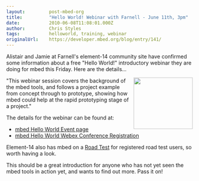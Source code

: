 ```yaml
---
layout:         post-mbed-org
title:          "Hello World! Webinar with Farnell - June 11th, 3pm"
date:           2010-06-08T11:08:01.000Z
author:         Chris Styles
tags:           helloworld, training, webinar
originalUrl:    https://developer.mbed.org/blog/entry/141/
---
```


<p>
  Alistair and Jamie at Farnell's element-14 community site have
  confirmed some information about a free "Hello World!"
  introductory webinar they are doing for mbed this Friday. Here
  are the details...
</p>
<p>
  <img alt="" height="138" src=
  "http://mbed.org/media/uploads/simon/element14.jpg" style=
  "float: right; margin-left: 5px; margin-right: 5px;" width=
  "158">"This webinar session covers the background of the mbed
  tools, and follows a project example from concept through to
  prototype, showing how mbed could help at the rapid prototyping
  stage of a project."
</p>
<p>
  The details for the webinar can be found at:
</p>
<ul>
  <li>
    <a href=
    "http://www.element-14.com/community/view-event.jspa?event=2606">
    mbed Hello World Event page</a>
  </li>
  <li>
    <a href=
    "https://premierfarnell.webex.com/premierfarnell/onstage/g.php?t=a&amp;d=848138636">
    mbed Hello World Webex Conference Registration</a>
  </li>
</ul>
<p>
  Element-14 also has mbed on a <a href=
  "http://www.element-14.com/community/view-event.jspa?event=2604">Road
  Test</a> for registered road test users, so worth having a look.
</p>
<p>
  This should be a great introduction for anyone who has not yet
  seen the mbed tools in action yet, and wants to find out more.
  Pass it on!
</p>

